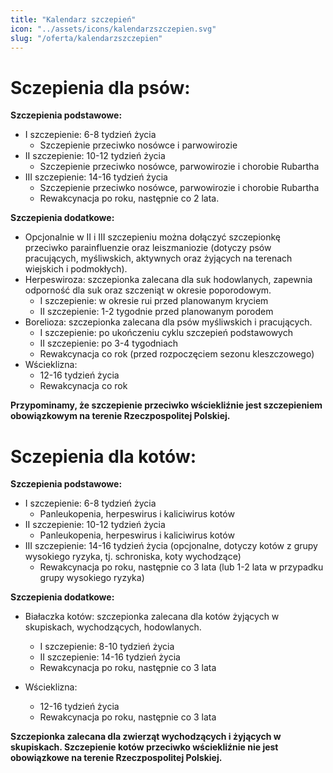 ```yaml
---
title: "Kalendarz szczepień"
icon: "../assets/icons/kalendarzszczepien.svg"
slug: "/oferta/kalendarzszczepien"
---
```


# Sczepienia dla psów:

**Szczepienia podstawowe:**
* I szczepienie: 6-8 tydzień życia
    * Szczepienie przeciwko nosówce i parwowirozie
* II szczepienie: 10-12 tydzień życia
    * Szczepienie przeciwko nosówce, parwowirozie i chorobie Rubartha
* III szczepienie: 14-16 tydzień życia
    * Szczepienie przeciwko nosówce, parwowirozie i chorobie Rubartha
    * Rewakcynacja po roku, następnie co 2 lata.

**Szczepienia dodatkowe:**

* Opcjonalnie w II i III szczepieniu można dołączyć szczepionkę przeciwko parainfluenzie oraz leiszmaniozie (dotyczy psów pracujących, myśliwskich, aktywnych oraz żyjących na terenach wiejskich i podmokłych).
* Herpeswiroza: szczepionka zalecana dla suk hodowlanych, zapewnia odporność dla suk oraz szczeniąt w okresie poporodowym.
    * I szczepienie: w okresie rui przed planowanym kryciem
    * II szczepienie: 1-2 tygodnie przed planowanym porodem
* Borelioza: szczepionka zalecana dla psów myśliwskich i pracujących.
    * I szczepienie: po ukończeniu cyklu szczepień podstawowych
    * II szczepienie: po 3-4 tygodniach
    * Rewakcynacja co rok (przed rozpoczęciem sezonu kleszczowego)
* Wścieklizna:
    * 12-16 tydzień życia
    * Rewakcynacja co rok

**Przypominamy, że szczepienie przeciwko wściekliźnie jest szczepieniem obowiązkowym na terenie Rzeczpospolitej Polskiej.**

# Sczepienia dla kotów:
**Szczepienia podstawowe:**
* I szczepienie: 6-8 tydzień życia
    * Panleukopenia, herpeswirus i kaliciwirus kotów
* II szczepienie: 10-12 tydzień życia
    * Panleukopenia, herpeswirus i kaliciwirus kotów
* III szczepienie: 14-16 tydzień życia (opcjonalne, dotyczy kotów z grupy wysokiego ryzyka, tj. schroniska, koty wychodzące)
    * Rewakcynacja po roku, następnie co 3 lata (lub 1-2 lata w przypadku grupy wysokiego ryzyka)

**Szczepienia dodatkowe:**
* Białaczka kotów: szczepionka zalecana dla kotów żyjących w skupiskach, wychodzących, hodowlanych.
    * I szczepienie: 8-10 tydzień życia
    * II szczepienie: 14-16 tydzień życia
    * Rewakcynacja po roku, następnie co 3 lata
    
* Wścieklizna:
    * 12-16 tydzień życia
    * Rewakcynacja po roku, następnie co 3 lata

**Szczepionka zalecana dla zwierząt wychodzących i żyjących w skupiskach. Szczepienie kotów przeciwko wściekliźnie nie jest obowiązkowe na terenie Rzeczpospolitej Polskiej.**
